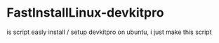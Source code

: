 # FastInstallLinux-devkitpro
is script easly install / setup devkitpro on ubuntu, i just make this script 
